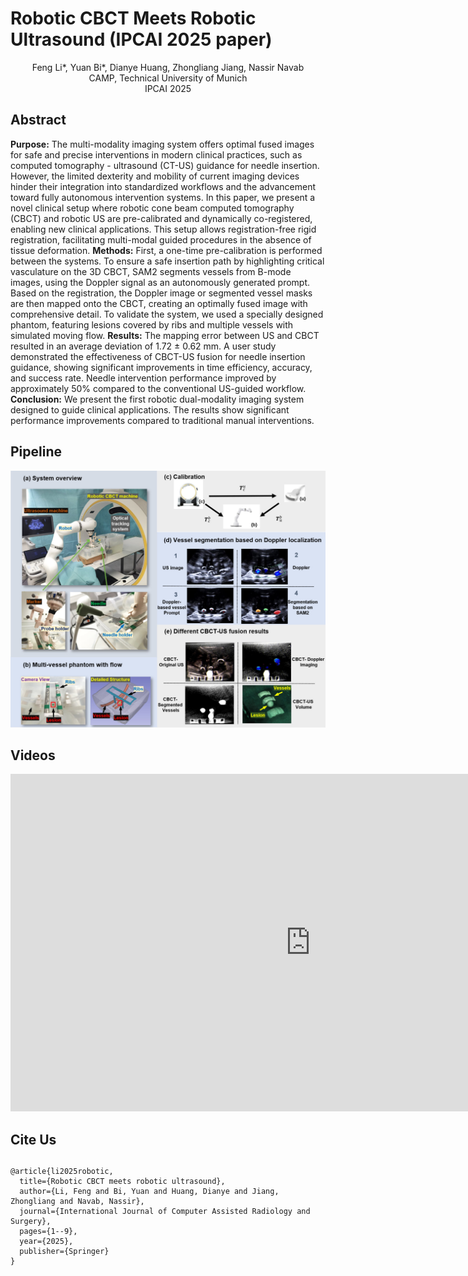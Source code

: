 # Robotic CBCT Meets Robotic Ultrasound (IPCAI 2025 paper)

<center>Feng Li*, Yuan Bi*, Dianye Huang, Zhongliang Jiang, Nassir Navab</center>

<center>CAMP, Technical University of Munich</center>
<center>IPCAI 2025</center>

## Abstract

**Purpose:** The multi-modality imaging system offers optimal fused images for safe and precise interventions in modern clinical practices, such as computed tomography - ultrasound (CT-US) guidance for needle insertion. However, the limited dexterity and mobility of current imaging devices hinder their integration into standardized workflows and the advancement toward fully autonomous intervention systems. In this paper, we present a novel clinical setup where robotic cone beam computed tomography (CBCT) and robotic US are pre-calibrated and dynamically co-registered, enabling new clinical applications. This setup allows registration-free rigid registration, facilitating multi-modal guided procedures in the absence of tissue deformation.
**Methods:** First, a one-time pre-calibration is performed between the systems. To ensure a safe insertion path by highlighting critical vasculature on the 3D CBCT, SAM2 segments vessels from B-mode images, using the Doppler signal as an autonomously generated prompt. Based on the registration, the Doppler image or segmented vessel masks are then mapped onto the CBCT, creating an optimally fused image with comprehensive detail. To validate the system, we used a specially designed phantom, featuring lesions covered by ribs and multiple vessels with simulated moving flow.
**Results:** The mapping error between US and CBCT resulted in an average deviation of 1.72 ± 0.62 mm. A user study demonstrated the effectiveness of CBCT-US fusion for needle insertion guidance, showing significant improvements in time efficiency, accuracy, and success rate. Needle intervention performance improved by approximately 50% compared to the conventional US-guided workflow. **Conclusion:** We present the first robotic dual-modality imaging system designed to guide clinical applications. The results show significant performance improvements compared to traditional manual interventions.

## Pipeline

![](static/images/overview.jpg)

## Videos

<iframe width="960" height="540" src="https://www.youtube.com/embed/2Q3SQxSf_d0?si=NLFhlgIX_IRwoXxO" title="YouTube video player" frameborder="0" allow="accelerometer; autoplay; clipboard-write; encrypted-media; gyroscope; picture-in-picture; web-share" referrerpolicy="strict-origin-when-cross-origin" allowfullscreen></iframe>

## Cite Us

## 

```
@article{li2025robotic,
  title={Robotic CBCT meets robotic ultrasound},
  author={Li, Feng and Bi, Yuan and Huang, Dianye and Jiang, Zhongliang and Navab, Nassir},
  journal={International Journal of Computer Assisted Radiology and Surgery},
  pages={1--9},
  year={2025},
  publisher={Springer}
}
```

